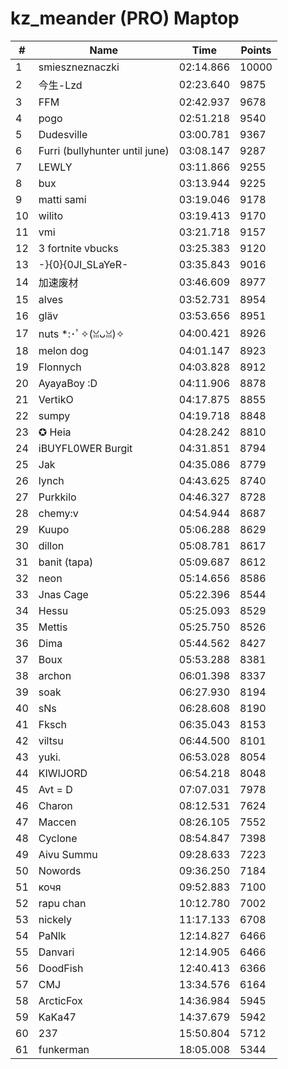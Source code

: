 # kz_meander (PRO) Maptop

|  # | Name | Time | Points |
|-------------- | -------------- | -------------- | -------------- | 
| 1 | smieszneznaczki | 02:14.866 | 10000 | 
| 2 | 今生-Lzd | 02:23.640 | 9875 | 
| 3 | FFM | 02:42.937 | 9678 | 
| 4 | pogo | 02:51.218 | 9540 | 
| 5 | Dudesville | 03:00.781 | 9367 | 
| 6 | Furri (bullyhunter until june) | 03:08.147 | 9287 | 
| 7 | LEWLY | 03:11.866 | 9255 | 
| 8 | bux | 03:13.944 | 9225 | 
| 9 | matti sami | 03:19.046 | 9178 | 
| 10 | wilito | 03:19.413 | 9170 | 
| 11 | vmi | 03:21.718 | 9157 | 
| 12 | 3 fortnite vbucks | 03:25.383 | 9120 | 
| 13 | -}{0}{0JI_SLaYeR- | 03:35.843 | 9016 | 
| 14 | 加速废材 | 03:46.609 | 8977 | 
| 15 | alves | 03:52.731 | 8954 | 
| 16 | gläv | 03:53.656 | 8951 | 
| 17 | nuts *:･ﾟ✧(ꈍᴗꈍ)✧ | 04:00.421 | 8926 | 
| 18 | melon dog | 04:01.147 | 8923 | 
| 19 | Flonnych | 04:03.828 | 8912 | 
| 20 | AyayaBoy :D | 04:11.906 | 8878 | 
| 21 | VertikO | 04:17.875 | 8855 | 
| 22 | sumpy | 04:19.718 | 8848 | 
| 23 | ✪ Heia | 04:28.242 | 8810 | 
| 24 | iBUYFL0WER Burgit | 04:31.851 | 8794 | 
| 25 | Jak | 04:35.086 | 8779 | 
| 26 | lynch | 04:43.625 | 8740 | 
| 27 | Purkkilo | 04:46.327 | 8728 | 
| 28 | chemy:v | 04:54.944 | 8687 | 
| 29 | Kuupo | 05:06.288 | 8629 | 
| 30 | dillon | 05:08.781 | 8617 | 
| 31 | banit (tapa) | 05:09.687 | 8612 | 
| 32 | neon | 05:14.656 | 8586 | 
| 33 | Jnas Cage | 05:22.396 | 8544 | 
| 34 | Hessu | 05:25.093 | 8529 | 
| 35 | Mettis | 05:25.750 | 8526 | 
| 36 | Dima | 05:44.562 | 8427 | 
| 37 | Boux | 05:53.288 | 8381 | 
| 38 | archon | 06:01.398 | 8337 | 
| 39 | soak | 06:27.930 | 8194 | 
| 40 | sNs | 06:28.608 | 8190 | 
| 41 | Fksch | 06:35.043 | 8153 | 
| 42 | viltsu | 06:44.500 | 8101 | 
| 43 | yuki. | 06:53.028 | 8054 | 
| 44 | KIWIJORD | 06:54.218 | 8048 | 
| 45 | Avt = D | 07:07.031 | 7978 | 
| 46 | Charon | 08:12.531 | 7624 | 
| 47 | Maccen | 08:26.105 | 7552 | 
| 48 | Cyclone | 08:54.847 | 7398 | 
| 49 | Aivu Summu | 09:28.633 | 7223 | 
| 50 | Nowords | 09:36.250 | 7184 | 
| 51 | кочя | 09:52.883 | 7100 | 
| 52 | rapu chan | 10:12.780 | 7002 | 
| 53 | nickely | 11:17.133 | 6708 | 
| 54 | PaNlk | 12:14.827 | 6466 | 
| 55 | Danvari | 12:14.905 | 6466 | 
| 56 | DoodFish | 12:40.413 | 6366 | 
| 57 | CMJ | 13:34.576 | 6164 | 
| 58 | ArcticFox | 14:36.984 | 5945 | 
| 59 | KaKa47 | 14:37.679 | 5942 | 
| 60 | 237 | 15:50.804 | 5712 | 
| 61 | funkerman | 18:05.008 | 5344 | 

